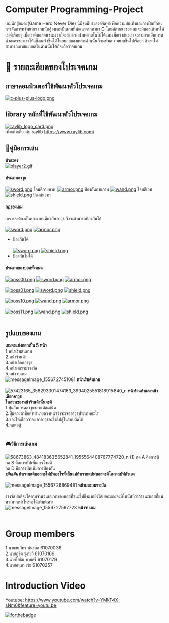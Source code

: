 # Computer Programming-Project
  เกมนักสู้อมตะ(Game Hero Never Die) นี้มีจุดมีประสงค์จัดทำเพื่อความบันเทิงและการฝึกทักษะการจัดการทรัพยากร เกมนักสู้อมตะเป็นเกมที่พัฒนาจากภาษา C โดยลักษณะของเกมจะมีบอสเข้ามาให้เราตีเรื่อยๆ เมื่อเราตีบอสจนชนะเราก็จะสามารถผ่านด่านนั้นไปได้และเมื่อเราชนะเราจะสามารถอัพเกรดตัวละครของเราให้แข็งแกร่งขึ้นได้โดยบอสของแต่ละด่านนั้นก็จะเพิ่มความยากขึ้นไปเรื่อยๆ ถ้าเราไม่สามารถเอาชนะบอสในด่านนั้นได้ก็จะถือว่าจบเกม
# :page_facing_up: รายละเอียดของโปรเจคเกม
## ภาษาคอมพิวเตอร์ใช้พัฒนาตัวโปรเจคเกม
[![c-plus-plus-logo.png](https://www.img.live/images/2019/05/01/c-plus-plus-logo.png)](https://www.img.live/image/7L7TJH)
## library หลักที่ใช้พัฒนาตัวโปรเจคเกม
[![raylib_logo_card.png](https://www.img.live/images/2019/05/01/raylib_logo_card.png)](https://www.img.live/image/7LOLrt)<br/>
เพิ่มเติมเกี่ยวกับ raylib https://www.raylib.com/
## :book:คู่มือการเล่น
<b>ตัวละคร</b><br>
[![player2.gif](https://www.img.live/images/2019/05/01/player2.gif)](https://www.img.live/image/7L7Loy)
#### ประเภทอาวุธ
[![sword.png](https://www.img.live/images/2019/05/01/sword.png)](https://www.img.live/image/7L41Ki)
โจมตีกายภาพ
[![armor.png](https://www.img.live/images/2019/05/01/armor.png)](https://www.img.live/image/7L4mNy)
ป้องกันกายภาพ
[![wand.png](https://www.img.live/images/2019/05/01/wand.png)](https://www.img.live/image/7L74M4)
โจมตีเวท
[![shield.png](https://www.img.live/images/2019/05/01/shield.png)](https://www.img.live/image/7L7SYc)
ป้องกันเวท
#### กฎของเกม
เกราะจะต้องเป็นประเภทเดียวกับอาวุธ จึงจะสามารถป้องกันได้ <br /><br/>
[![sword.png](https://www.img.live/images/2019/05/01/sword.png)](https://www.img.live/image/7L41Ki)
[![armor.png](https://www.img.live/images/2019/05/01/armor.png)](https://www.img.live/image/7L4mNy)
- ป้องกันได้ <br /><br/>
[![sword.png](https://www.img.live/images/2019/05/01/sword.png)](https://www.img.live/image/7L41Ki)
[![shield.png](https://www.img.live/images/2019/05/01/shield.png)](https://www.img.live/image/7L7SYc)
- ป้องกันไม่ได้
#### ประเภทของบอสทั้งหมด
[![boss00.png](https://www.img.live/images/2019/05/01/boss00.png)](https://www.img.live/image/7L7pTc)
[![sword.png](https://www.img.live/images/2019/05/01/sword.png)](https://www.img.live/image/7L41Ki)
[![armor.png](https://www.img.live/images/2019/05/01/armor.png)](https://www.img.live/image/7L4mNy)<br /><br>
[![boss01.png](https://www.img.live/images/2019/05/01/boss01.png)](https://www.img.live/image/7L7XJe)
[![sword.png](https://www.img.live/images/2019/05/01/sword.png)](https://www.img.live/image/7L41Ki)
[![shield.png](https://www.img.live/images/2019/05/01/shield.png)](https://www.img.live/image/7L7SYc)<br /><br>
[![boss10.png](https://www.img.live/images/2019/05/01/boss10.png)](https://www.img.live/image/7L7ZU5)
[![wand.png](https://www.img.live/images/2019/05/01/wand.png)](https://www.img.live/image/7L74M4)
[![armor.png](https://www.img.live/images/2019/05/01/armor.png)](https://www.img.live/image/7L4mNy)<br /><br>
[![boss11.png](https://www.img.live/images/2019/05/01/boss11.png)](https://www.img.live/image/7L7f59)
[![wand.png](https://www.img.live/images/2019/05/01/wand.png)](https://www.img.live/image/7L74M4)
[![shield.png](https://www.img.live/images/2019/05/01/shield.png)](https://www.img.live/image/7L7SYc)<br /><br>


## รูปแบบของเกม
<b>เกมจะแบ่งออกเป็น 5 หน้า</b> <br> 1.หน้าเริ่มต้นเกม <br> 2.หน้าร้านค้า <br> 3.หน้าเลือกอาวุธ <br> 4.หน้าผลรวมรางวัล <br> 5.หน้าจบเกม<br>
![messageImage_1556727451081](https://user-images.githubusercontent.com/42909745/57029203-3ea7de00-6c6b-11e9-9bf6-7032de74a0b5.jpg)
<b>หน้าเริ่มต้นเกม</b> <br><br>
![57423165_358293301474163_3994025551818915840_n](https://user-images.githubusercontent.com/42909745/57022713-24b1cf80-6c5a-11e9-8255-af09be7b5ddc.png)
<b>หน้าร้านค้าและหน้าเลือกอาวุธ</b> <br>
<b>ในส่วนของหน้าร้านค้านั้นจะมี</b><br> 1.ปุ่มอัพเกรดอาวุธของแต่ละชนิด <br>
2.ปุ่มดวงตาซื้อคำทำนายลวงหน้าว่าจะเจออาวุธประเภทอะไร <br>
3.ช่องให้เลือกว่าจะเอาอาวุธอะไรไปสู้ในรอบถัดไป <br> 4.กดต่อสู้ <br><br>
### :video_game:วิธีการเล่นเกม 
![58673863_484183635652841_1955564408767774720_n (1)](https://user-images.githubusercontent.com/42909745/57024149-1796df80-6c5e-11e9-9419-be227f483e49.png)
กด A คือการตี <br> กด S คือการบัฟเพิ่มการโจมตี <br> กด D คือการบัฟเพิ่มการป้องกัน <br> <b>***เพิ่มเติม*** ถ้าเรากดตีบอสจะไม่บัพอะไรทั้งสิ้นแต่ถ้าเรากดบัฟบอสจะมีโอกาสบัฟตัวเอง </b><br><br>
![messageImage_1556726869481](https://user-images.githubusercontent.com/42909745/57029319-99413a00-6c6b-11e9-829b-b07b44de239d.jpg)
<b>หน้าผลรวมรางวัล</b> <br><br>
รางวัลปกติจะได้ตามจำนวนเลเวลของบอสที่ชนะไปยิ่งมากยิ่งได้เยอะและจะมีโบนัสที่ว่าถ้าชนะบอสที่แพ้ทางมากเท่าไหร่จะได้เพิ่มพิเศษ <br>
![messageImage_1556727597723](https://user-images.githubusercontent.com/42909745/57029469-0785fc80-6c6c-11e9-8dfa-a8cf351e5e1c.jpg)
<b>หน้าจบเกม</b> <br><br>


# Group members
1.นายชยภัทร พันรอด 61070036 <br>
2.นายภูชิต รุ่งระวิ 61070166 <br>
3.นายโยธิน บายศรี 61070179 <br>
4.นายอนุชา เว่ย 61070257 <br>

# Introduction Video
Youtube: https://www.youtube.com/watch?v=YMkT4X-sNm0&feature=youtu.be

[![forthebadge](https://forthebadge.com/images/badges/made-with-c.svg)](https://forthebadge.com)
